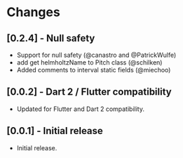 # Changes

## [0.2.4] - Null safety

* Support for null safety (@canastro and @PatrickWulfe)
* add get helmholtzName to Pitch class (@schilken)
* Added comments to interval static fields (@miechoo)

## [0.0.2] - Dart 2 / Flutter compatibility

* Updated for Flutter and Dart 2 compatibility.

## [0.0.1] - Initial release

* Initial release.
